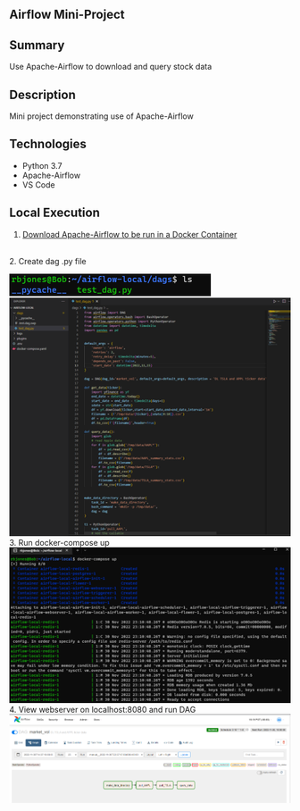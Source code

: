 ## Airflow Mini-Project

## Summary
Use Apache-Airflow to download and query stock data  

## Description
Mini project demonstrating use of Apache-Airflow

## Technologies
- Python 3.7
- Apache-Airflow
- VS Code

## Local Execution
1. [Download Apache-Airflow to be run in a Docker Container](https://towardsdatascience.com/run-airflow-docker-1b83a57616fb)
<br>
2. Create dag .py file <br>

![Alt Text](screenshots/test_dag_1.png?raw=true "test dag")
<br>
![Alt Text](screenshots/test_dag_2.png?raw=true "test dag")
3. Run docker-compose up
![Alt Text](screenshots/docker_compose_up.png?raw=true "docker compose up")
4. View webserver on localhost:8080 and run DAG
![Alt Text](screenshots/dag_run.png?raw=true "docker compose up")

